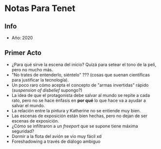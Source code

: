 # Notas Para Tenet
## Info
- Año: 2020
## Primer Acto
- ¿Para qué sirve la escena del inicio? Quizá para setear el tono de la peli, pero no mucho más.
- "No trates de entenderlo, siéntelo" ??? (cosas que suenan científicas para justificar la tecnología).
- Un poco raro cómo acepta el concepto de "armas invertidas" rápido (*suspension of disbelief* supongo?)
- La idea de que el protagonista debe salvar al mundo se repite a cada rato, pero no se hace énfasis en **por qué** lo que hace va a ayudar a salvar el mundo.
- La relación entre la pintura y Katherine no se entiende muy bien.
- Las escenas de exposición están bien hechas, pero no dejan de ser escenas de exposición.
- ¿Cómo se infiltraron a un *freeport* que se supone tiene máxima seguridad?
- Dormir a la flota del avión se vio muy fácil xd
- Foreshadowing a través de diálogo ambiguo